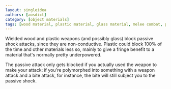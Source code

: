 ```yaml
---
layout: singleidea
authors: [aosdict]
category: [object materials]
tags: [wood material, plastic material, glass material, melee combat, passive attacks, electricity]
---
```

Wielded wood and plastic weapons (and possibly glass) block passive shock
attacks, since they are non-conductive. Plastic could block 100% of the time and
other materials less so, mainly to give a fringe benefit to a material that's
normally pretty underpowered.

The passive attack only gets blocked if you actually used the weapon to make
your attack: if you're polymorphed into something with a weapon attack and a
bite attack, for instance, the bite will still subject you to the passive
shock.
